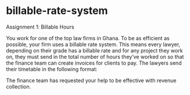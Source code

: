 # billable-rate-system

Assignment 1: Billable Hours
 
You work for one of the top law firms in Ghana. To be as efficient as possible, your firm uses a billable rate system. This means every lawyer, depending on their grade has a billable rate and for any project they work on, they must send in the total number of hours they’ve worked on so that the finance team can create invoices for clients to pay. The lawyers send their timetable in the following format:

 
The finance team has requested your help to be effective with revenue collection. 
